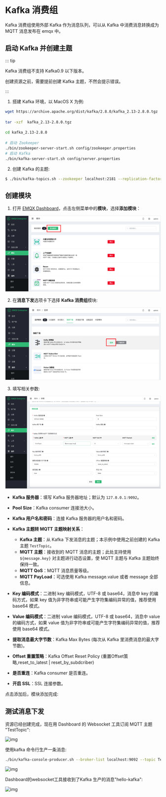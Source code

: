 # Kafka 消费组

Kafka 消费组使用外部 Kafka 作为消息队列，可以从 Kafka 中消费消息转换成为 MQTT 消息发布在 emqx 中。

## 启动 Kafka 并创建主题

::: tip

Kafka 消费组不支持 Kafka0.9 以下版本。

创建资源之前，需要提前创建 Kafka 主题，不然会提示错误。

:::

1. 搭建 Kafka 环境，以 MacOS X 为例:

```bash
wget https://archive.apache.org/dist/kafka/2.8.0/kafka_2.13-2.8.0.tgz

tar -xzf  kafka_2.13-2.8.0.tgz

cd kafka_2.13-2.8.0

# 启动 Zookeeper
./bin/zookeeper-server-start.sh config/zookeeper.properties
# 启动 Kafka
./bin/kafka-server-start.sh config/server.properties
```

2. 创建 Kafka 的主题:

```bash
$ ./bin/kafka-topics.sh --zookeeper localhost:2181 --replication-factor 1 --partitions 1 --topic testTopic --create
```

## 创建模块

1. 打开 [EMQX Dashboard](http://127.0.0.1:18083/#/modules)，点击左侧菜单中的**模块**，选择**添加模块**：

<img src="./assets/modules.png" alt="modules" style="zoom:67%;" />

2. 在**消息下发**选项卡下选择 **Kafka 消费组**模块:

<img src="./assets/kafka_consumer1.png" alt="kafka_consumer1" style="zoom:67%;" />

3. 填写相关参数:

<img src="./assets/kafka_consumer3.png" alt="kafka_consumer3" style="zoom:67%;" />

- **Kafka 服务器**：填写 Kafka 服务器地址；默认为 `127.0.0.1:9092`。
- **Pool Size**：Kafka consumer 连接池大小。
- **Kafka 用户名和密码**：连接 Kafka 服务器的用户名和密码。
- **Kafka 主题转 MQTT 主题映射关系**：
  - **Kafka 主题**：从 Kafka 下发消息的主题；本示例中使用之前创建的 Kafka 主题 `TestTopic`。
  - **MQTT 主题**：接收到的 MQTT 消息的主题；此处支持使用 `${message.key}` 对主题进行动态设置，使 MQTT 主题与 Kafka 主题始终保持一致。
  - **MQTT QoS**：MQTT 消息质量等级。
  - **MQTT PayLoad**：可选使用 Kafka message.value 或者 message 全部信息。

- **Key 编码模式**：二进制 key 编码模式，UTF-8 或 base64，消息中 key 的编码方式，如果 key 值为非字符串或可能产生字符集编码异常的值，推荐使用 base64 模式。
- **Value 编码模式**：二进制 value 编码模式，UTF-8 或 base64，消息中 value 的编码方式，如果 value 值为非字符串或可能产生字符集编码异常的值，推荐使用 base64 模式。
- **提取消息最大字节数**：Kafka Max Bytes (每次从 Kafka 里消费消息的最大字节数)。
- **Offset 重置策略**：Kafka Offset Reset Policy (重置Offset策略,reset_to_latest | reset_by_subdcriber)
- **是否重连**：Kafka consumer 是否重连。
- **开启 SSL**：SSL 连接参数。

点击添加后，模块添加完成:

## 测试消息下发

资源已经创建完成，现在用 Dashboard 的 Websocket 工具订阅 MQTT 主题 "TestTopic":

![img](./assets/kafka_consumer5.png)

使用kafka 命令行生产一条消息:

```bash
./bin/kafka-console-producer.sh --broker-list localhost:9092 --topic TestTopic
```

![img](./assets/kafka_consumer6.png)

Dashboard的websocket工具接收到了Kafka 生产的消息"hello-kafka":

![img](./assets/kafka_consumer7.png)
